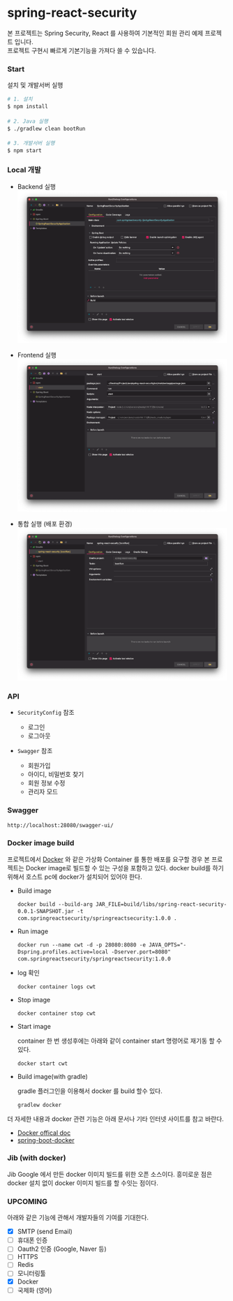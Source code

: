 # spring-react-security

본 프로젝트는 Spring Security, React 를 사용하여 기본적인 회원 관리 예제 프로젝트 입니다.<br />
프로젝트 구현시 빠르게 기본기능을 가져다 쓸 수 있습니다.

### Start

설치 및 개발서버 실행

```sh
# 1. 설치
$ npm install

# 2. Java 실행
$ ./gradlew clean bootRun

# 3. 개발서버 실행
$ npm start
```

### Local 개발

- Backend 실행
  ![](images/img_1.png)


- Frontend 실행
  ![](images/img_2.png)


- 통합 실행 (배포 환경)
  ![](images/img_3.png)
  
### API

- `SecurityConfig` 참조
  - 로그인
  - 로그아웃
  

- `Swagger` 참조
  - 회원가입
  - 아이디, 비밀번호 찾기
  - 회원 정보 수정
  - 관리자 모드
  
### Swagger

```shell
http://localhost:28080/swagger-ui/
```

### Docker image build
프로젝트에서 [Docker](https://www.docker.com/) 와 같은 가상화 Container 를 통한 배포를 요구할 경우 본 프로젝트는 Docker image로 빌드할 수 있는 구성을 포함하고 있다.
docker build를 하기 위해서 호스트 pc에 docker가 설치되어 있어야 한다.

- Build image
  ```shell
  docker build --build-arg JAR_FILE=build/libs/spring-react-security-0.0.1-SNAPSHOT.jar -t com.springreactsecurity/springreactsecurity:1.0.0 . 
  ```
- Run image
  ```shell
  docker run --name cwt -d -p 28080:8080 -e JAVA_OPTS="-Dspring.profiles.active=local -Dserver.port=8080" com.springreactsecurity/springreactsecurity:1.0.0
  ```
- log 확인
  ```shell
  docker container logs cwt
  ```
- Stop image
   ```shell
   docker container stop cwt
   ```
- Start image

  container 한 번 생성후에는 아래와 같이 container start 명령어로 재기동 할 수 있다.
  ```shell
  docker start cwt
  ```
- Build image(with gradle)

  gradle 플러그인을 이용해서 docker 를 build 할수 있다.
  ```shell
  gradlew docker 
  ```
더 자세한 내용과 docker 관련 기능은 아래 문서나 기타 인터넷 사이트를 참고 바란다.
- [Docker offical doc](https://docs.docker.com/)
- [spring-boot-docker](https://spring.io/guides/topicals/spring-boot-docker)


### Jib (with docker)
Jib Google 에서 만든 docker 이미지 빌드를 위한 오픈 소스이다. 흥미로운 점은 docker 설치 없이 docker 이미지 빌드를 할 수잇는 점이다.


### UPCOMING

아래와 같은 기능에 관해서 개발자들의 기여를 기대한다.

- [x] SMTP (send Email)
- [ ] 휴대폰 인증
- [ ] Oauth2 인증 (Google, Naver 등)
- [ ] HTTPS
- [ ] Redis
- [ ] 모니터링툴
- [x] Docker
- [ ] 국제화 (영어)
